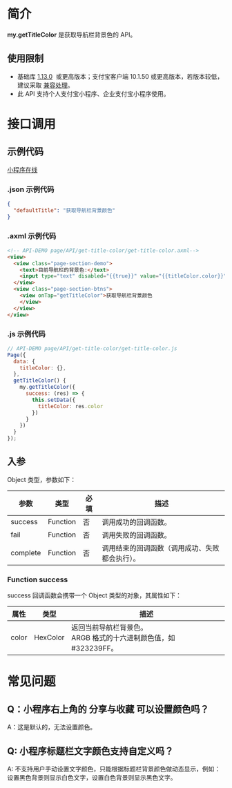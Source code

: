 # 简介
**my.getTitleColor** 是获取导航栏背景色的 API。

## 使用限制

- 基础库 [1.13.0](https://opendocs.alipay.com/mini/framework/lib)  或更高版本；支付宝客户端 10.1.50 或更高版本，若版本较低，建议采取 [兼容处理](https://opendocs.alipay.com/mini/framework/compatibility)。
- 此 API 支持个人支付宝小程序、企业支付宝小程序使用。

# 接口调用

## 示例代码

[小程序在线](https://opendocs.alipay.com/examples/e8797275-4ed8-48ce-8d15-da107782c8ae) 

### .json 示例代码
```json
{
  "defaultTitle": "获取导航栏背景颜色"
}
```

### .axml 示例代码
```html
<!-- API-DEMO page/API/get-title-color/get-title-color.axml-->
<view>
  <view class="page-section-demo">
    <text>目前导航栏的背景色:</text>
    <input type="text" disabled="{{true}}" value="{{titleColor.color}}" />
  </view>
  <view class="page-section-btns">
    <view onTap="getTitleColor">获取导航栏背景颜色
    </view>
  </view>
</view>
```

### .js 示例代码
```javascript
// API-DEMO page/API/get-title-color/get-title-color.js
Page({
  data: {
    titleColor: {},
  },
  getTitleColor() {
    my.getTitleColor({
      success: (res) => {
        this.setData({
          titleColor: res.color
        })
      }
    })
  }
});
```

## 入参

Object 类型，参数如下：

| **参数** | **类型** | **必填** | **描述** |
| --- | --- | --- | --- |
| success | Function | 否 | 调用成功的回调函数。 |
| fail | Function | 否 | 调用失败的回调函数。 |
| complete | Function | 否 | 调用结束的回调函数（调用成功、失败都会执行）。 |

### Function success

success 回调函数会携带一个 Object 类型的对象，其属性如下：

| **属性** | **类型** | **描述** |
| --- | --- | --- |
| color | HexColor | 返回当前导航栏背景色。<br />ARGB 格式的十六进制颜色值，如 #323239FF。 |


# 常见问题

## Q：小程序右上角的 分享与收藏 可以设置颜色吗？

A：这是默认的，无法设置颜色。

## Q: 小程序标题栏文字颜色支持自定义吗？

A: 不支持用户手动设置文字颜色，只能根据标题栏背景颜色做动态显示，例如：设置黑色背景则显示白色文字，设置白色背景则显示黑色文字。

